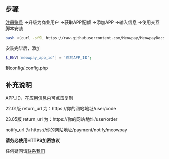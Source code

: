 ## 步骤
[注册账号](https://meowpay.org) ->升级为商业用户 ->获取APP配额 ->添加APP ->输入信息 ->使用交互脚本安装

``` bash
bash <(curl -sfSL https://raw.githubusercontent.com/Meowpay/MeowpayDocs/main/install.sh)
```

安装完毕后，添加

```php
$_ENV['meowpay_app_id'] = '你的APP_ID';
```

到config/.config.php 


## 补充说明
APP_ID，在[应用信息内](https://meowpay.org/app/list)可点击复制

22.01版 return_url 为：https://你的网站地址/user/code

23.05版 return_url 为：https://你的网站地址/user/order

notify_url 为 https://你的网站地址/payment/notify/meowpay

**请务必使用HTTPS加密协议**

任何疑问请[联系我们](https://t.me/MeowpayChannel)